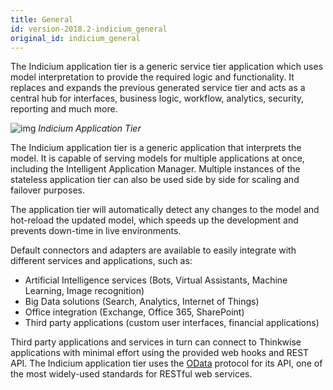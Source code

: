 ```yaml
---
title: General
id: version-2018.2-indicium_general
original_id: indicium_general
---
```


The Indicium application tier is a generic service tier application which uses model interpretation to provide the required logic and functionality. It replaces and expands the previous generated service tier and acts as a central hub for interfaces, business logic, workflow, analytics, security, reporting and much more.

 ![img](../assets/sf/clip_image002.png)
*Indicium Application Tier*

The Indicium application tier is a generic application that interprets the model. It is capable of serving models for multiple applications at once, including the Intelligent Application Manager. Multiple instances of the stateless application tier can also be used side by side for scaling and failover purposes.

The application tier will automatically detect any changes to the model and hot-reload the updated model, which speeds up the development and prevents down-time in live environments.

Default connectors and adapters are available to easily integrate with different services and applications, such as:

- Artificial Intelligence services (Bots, Virtual Assistants, Machine Learning, Image recognition)
- Big Data solutions (Search, Analytics, Internet of Things)
- Office integration (Exchange, Office 365, SharePoint)
- Third party applications (custom user interfaces, financial applications)

Third party applications and services in turn can connect to Thinkwise applications with minimal effort using the provided web hooks and REST API. The Indicium application tier uses the [OData](http://www.odata.org/) protocol for its API, one of the most widely-used standards for RESTful web services.